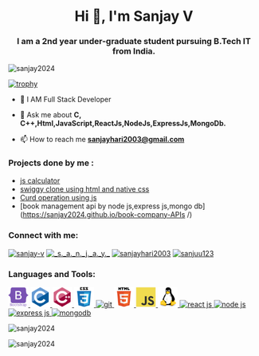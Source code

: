 <h1 align="center">Hi 👋, I'm Sanjay V</h1>
<h3 align="center">I am a 2nd year under-graduate student pursuing B.Tech IT from India.</h3>

<p align="left"> <img src="https://komarev.com/ghpvc/?username=sanjay2024&label=Profile%20views&color=0e75b6&style=flat" alt="sanjay2024" /> </p>

[![trophy](https://github-profile-trophy.vercel.app/?username=sanjay2024&column=7&margin-w=15&margin-h=15)](https://github.com/ryo-ma/github-profile-trophy)

- 📝 I AM Full Stack Developer 

- 💬 Ask me about **C, C++,Html,JavaScript,ReactJs,NodeJs,ExpressJs,MongoDb.**

- 📫 How to reach me **sanjayhari2003@gmail.com**

### Projects done by  me :
<!-- PROJECTS LIST:START -->
- [js calculator](https://sanjay2024.github.io/js-calculator/)
- [swiggy clone using html and native css](https://sanjay2024.github.io/shape__ai__projects/)
- [Curd operation using js](https://sanjay2024.github.io/Curd-operation-project/)
- [book management api by node js,express js,mongo db](https://sanjay2024.github.io/book-company-APIs /)
<!-- PROJECT LIST:END -->

<h3 align="left">Connect with me:</h3>
<p align="left">
<a href="https://www.linkedin.com/in/sanjay-v-3aa8511bb" target="blank"><img align="center" src="https://github.com/rahuldkjain/github-profile-readme-generator/blob/master/src/images/icons/Social/linked-in-alt.svg" alt="sanjay-v" height="30" width="40" /></a>
<a href="https://www.instagram.com/_s._a._n._j._a._y._/" target="blank"><img align="center" src="https://github.com/rahuldkjain/github-profile-readme-generator/blob/master/src/images/icons/Social/instagram.svg" alt="_s._a._n._j._a._y._" height="30" width="40" /></a>
<a href="https://www.hackerrank.com/sanjayhari2003" target="blank"><img align="center" src="https://github.com/rahuldkjain/github-profile-readme-generator/blob/master/src/images/icons/Social/hackerrank.svg" alt="sanjayhari2003" height="30" width="40" /></a>
<a href="https://leetcode.com/sanjuu123" target="blank"><img align="center" src="https://github.com/rahuldkjain/github-profile-readme-generator/blob/master/src/images/icons/Social/leet-code.svg" alt="sanjuu123" height="30" width="40" /></a>
  
</p>

<h3 align="left">Languages and Tools:</h3>

<p align="left"> <a href="https://getbootstrap.com" target="_blank"> <img src="https://raw.githubusercontent.com/devicons/devicon/master/icons/bootstrap/bootstrap-plain-wordmark.svg" alt="bootstrap" width="40" height="40"/> </a> <a href="https://www.cprogramming.com/" target="_blank"> <img src="https://raw.githubusercontent.com/devicons/devicon/master/icons/c/c-original.svg" alt="c" width="40" height="40"/> </a> <a href="https://www.w3schools.com/cpp/" target="_blank"> <img src="https://raw.githubusercontent.com/devicons/devicon/master/icons/cplusplus/cplusplus-original.svg" alt="cplusplus" width="40" height="40"/> </a> <a href="https://www.w3schools.com/css/" target="_blank"> <img src="https://raw.githubusercontent.com/devicons/devicon/master/icons/css3/css3-original-wordmark.svg" alt="css3" width="40" height="40"/> </a> <a href="https://git-scm.com/" target="_blank"> <img src="https://www.vectorlogo.zone/logos/git-scm/git-scm-icon.svg" alt="git" width="40" height="40"/> </a> <a href="https://www.w3.org/html/" target="_blank"> <img src="https://raw.githubusercontent.com/devicons/devicon/master/icons/html5/html5-original-wordmark.svg" alt="html5" width="40" height="40"/> </a> <a href="https://developer.mozilla.org/en-US/docs/Web/JavaScript" target="_blank"> <img src="https://raw.githubusercontent.com/devicons/devicon/master/icons/javascript/javascript-original.svg" alt="javascript" width="40" height="40"/> </a> <a href="https://www.linux.org/" target="_blank"> <img src="https://raw.githubusercontent.com/devicons/devicon/master/icons/linux/linux-original.svg" alt="linux" width="40" height="40"/> </a>
 <a href="https://reactjs.org/" target="_blank"> <img src="https://raw.githubusercontent.com/jalbertsr/logo-badge-images/master/img/react_logo.png" alt="react js" width="40" height="40"/> </a>
  <a href="https://nodejs.org/" target="_blank"> <img src="https://cdn.jsdelivr.net/gh/devicons/devicon/icons/nodejs/nodejs-original-wordmark.svg" alt="node js" width="40" height="40"/> </a>
    <a href="https://expressjs.com/" target="_blank"> <img  src="https://cdn.jsdelivr.net/gh/devicons/devicon/icons/express/express-original.svg" alt="express js" width="40" height="40"/> </a>
   <a href="https://mongodb.com/" target="_blank"> <img    src="https://cdn.jsdelivr.net/gh/devicons/devicon/icons/mongodb/mongodb-original-wordmark.svg" alt="mongodb" width="40" height="40"/> </a>


<p>&nbsp;<img align="left" src="https://github-readme-stats.vercel.app/api?username=sanjay2024&show_icons=true&locale=en" alt="sanjay2024" /></p>

<p><img align="left" src="https://github-readme-streak-stats.herokuapp.com/?user=sanjay2024&" alt="sanjay2024" /></p>


